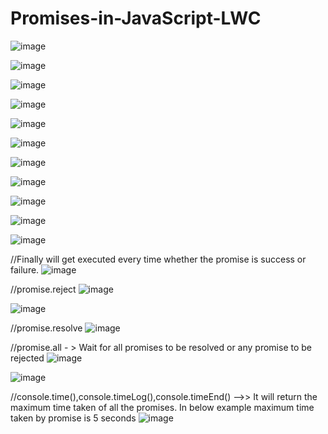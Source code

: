 # Promises-in-JavaScript-LWC

![image](https://user-images.githubusercontent.com/43552295/231123439-c13f70f4-01ca-480c-ad4c-03800dc4cd6e.png)

![image](https://user-images.githubusercontent.com/43552295/231128901-4412eb0c-3dc7-4b37-90cb-90980169bd65.png)


![image](https://user-images.githubusercontent.com/43552295/231123790-59d4b0a1-78da-4c9a-8d27-aae4ee1a1f7b.png)

![image](https://user-images.githubusercontent.com/43552295/231123917-0dd47db6-7c98-4d9f-90d0-19719b99deff.png)

![image](https://user-images.githubusercontent.com/43552295/231124079-efc6b63e-be40-41e4-93ad-bab72dca71d2.png)

![image](https://user-images.githubusercontent.com/43552295/231124310-d2c5d308-88ce-45e2-b976-cb9ef0413af3.png)

![image](https://user-images.githubusercontent.com/43552295/231127303-13d804f9-285a-477d-9d0c-aa70630724bb.png)

![image](https://user-images.githubusercontent.com/43552295/231127228-16b2c04c-39b4-48d4-b632-43c76a761197.png)

![image](https://user-images.githubusercontent.com/43552295/231128399-a8c56f35-f023-443e-b6bf-c791218e368a.png)

![image](https://user-images.githubusercontent.com/43552295/231128473-fd14d95d-5aec-4b9f-a86d-6ba239fbb00c.png)

![image](https://user-images.githubusercontent.com/43552295/231128681-148a4ace-2342-4a9d-8cd1-53f3b1a281e5.png)

//Finally will get executed every time whether the promise is success or failure.
![image](https://user-images.githubusercontent.com/43552295/231128719-8c50575e-ea90-4898-9be4-e698b4bbf67a.png)

//promise.reject
![image](https://user-images.githubusercontent.com/43552295/231133293-d9ca4bf7-dcbb-4587-8d09-634453a802c9.png)

![image](https://user-images.githubusercontent.com/43552295/231133445-20d08e95-62cd-408e-a408-f2dbb6cf2e0e.png)

//promise.resolve
![image](https://user-images.githubusercontent.com/43552295/231138869-e130320b-e0c4-4200-a2e0-64da30a2b078.png)

//promise.all - > Wait for all promises to be resolved or any promise to be rejected
![image](https://user-images.githubusercontent.com/43552295/231157115-7c600a34-23d2-4920-ab4d-f1f098b6f9a7.png)

![image](https://user-images.githubusercontent.com/43552295/231157507-c7163441-b578-4c92-9c06-6e0848111dfd.png)

//console.time(),console.timeLog(),console.timeEnd()   -->>   It will return the maximum time taken of all the promises. In below example maximum time taken by promise is 5 seconds
![image](https://user-images.githubusercontent.com/43552295/231175112-72f592a2-d5ce-41b8-a739-b75ee0d5a71e.png)


